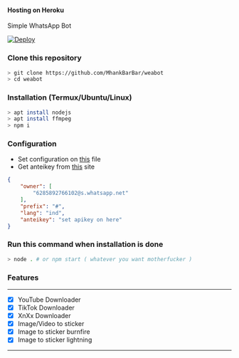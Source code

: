 #### **Hosting on Heroku**
 Simple WhatsApp Bot

[![Deploy](https://www.herokucdn.com/deploy/button.svg)](https://heroku.com/deploy?template=https://github.com/well300/weabot)



### Clone this repository
```bash
> git clone https://github.com/MhankBarBar/weabot
> cd weabot
```

### Installation (Termux/Ubuntu/Linux)
```bash
> apt install nodejs
> apt install ffmpeg
> npm i
```

### Configuration
* Set configuration on [this](https://github.com/MhankBarBar/weabot/blob/master/src/settings.json) file
* Get anteikey from [this](https://antei.codes) site
```json
{
    "owner": [
        "6285892766102@s.whatsapp.net"
    ],
    "prefix": "#",
    "lang": "ind",
    "anteikey": "set apikey on here"
}
```

### Run this command when installation is done
```bash
> node . # or npm start ( whatever you want motherfucker )
```

### Features
------------------
- [x] YouTube Downloader
- [x] TikTok Downloader
- [x] XnXx Downloader
- [x] Image/Video to sticker
- [x] Image to sticker burnfire
- [x] Image to sticker lightning
------------------
